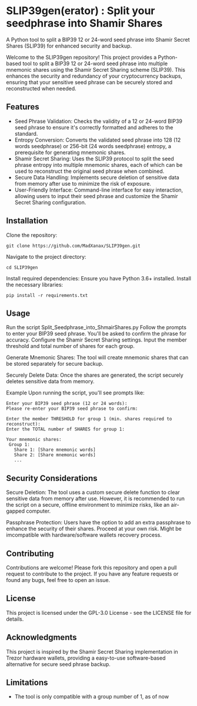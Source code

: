 # SLIP39gen(erator) : Split your seedphrase into Shamir Shares
A Python tool to split a BIP39 12 or 24-word seed phrase into Shamir Secret Shares (SLIP39) for enhanced security and backup.


Welcome to the SLIP39gen repository! This project provides a Python-based tool to split a BIP39 12 or 24-word seed phrase into multiple mnemonic shares using the Shamir Secret Sharing scheme (SLIP39). This enhances the security and redundancy of your cryptocurrency backups, ensuring that your sensitive seed phrase can be securely stored and reconstructed when needed.

Features
--------
* Seed Phrase Validation: Checks the validity of a 12 or 24-word BIP39 seed phrase to ensure it's correctly formatted and adheres to the standard.
* Entropy Conversion: Converts the validated seed phrase into 128 (12 words seedphrase) or 256-bit (24 words seedphrase) entropy, a prerequisite for generating mnemonic shares.
* Shamir Secret Sharing: Uses the SLIP39 protocol to split the seed phrase entropy into multiple mnemonic shares, each of which can be used to reconstruct the original seed phrase when combined.
* Secure Data Handling: Implements secure deletion of sensitive data from memory after use to minimize the risk of exposure.
* User-Friendly Interface: Command-line interface for easy interaction, allowing users to input their seed phrase and customize the Shamir Secret Sharing configuration.

Installation
------------
Clone the repository:

    git clone https://github.com/MadXanax/SLIP39gen.git

Navigate to the project directory:

    cd SLIP39gen

Install required dependencies: Ensure you have Python 3.6+ installed. Install the necessary libraries:

    pip install -r requirements.txt

Usage
-----
Run the script Split_Seedphrase_into_ShmairShares.py
Follow the prompts to enter your BIP39 seed phrase. You'll be asked to confirm the phrase for accuracy.
Configure the Shamir Secret Sharing settings. Input the member threshold and total number of shares for each group.

Generate Mnemonic Shares: The tool will create mnemonic shares that can be stored separately for secure backup.

Securely Delete Data: Once the shares are generated, the script securely deletes sensitive data from memory.

Example
Upon running the script, you'll see prompts like:

    Enter your BIP39 seed phrase (12 or 24 words):
    Please re-enter your BIP39 seed phrase to confirm:
    
    Enter the member THRESHOLD for group 1 (min. shares required to reconstruct):
    Enter the TOTAL number of SHARES for group 1:
    
    Your mnemonic shares:
     Group 1:
       Share 1: [Share mnemonic words]
       Share 2: [Share mnemonic words]
       ...

Security Considerations
-----------------------
Secure Deletion: The tool uses a custom secure delete function to clear sensitive data from memory after use. However, it is recommended to run the script on a secure, offline environment to minimize risks, like an air-gapped computer.

Passphrase Protection: Users have the option to add an extra passphrase to enhance the security of their shares. Proceed at your own risk. Might be imcompatible with hardware/software wallets recovery process.

Contributing
------------
Contributions are welcome! Please fork this repository and open a pull request to contribute to the project. If you have any feature requests or found any bugs, feel free to open an issue.

License
-------
This project is licensed under the GPL-3.0 License - see the LICENSE file for details.

Acknowledgments
---------------
This project is inspired by the Shamir Secret Sharing implementation in Trezor hardware wallets, providing a easy-to-use software-based alternative for secure seed phrase backup.

Limitations
-----------
* The tool is only compatible with a group number of 1, as of now
